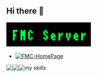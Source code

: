 ## Hi there 👋
![](https://github.com/bella2391/branding/blob/master/banner/fmc.png "Banner")
* [![FMC-HomePage](https://img.shields.io/badge/Visit_GitHub-181717?style=for-the-badge&logo=github&logoColor=white)]([https://github.com/bella2391/bella2391](https://keypforev.ddns.net/))
<img alt="my skills" src="https://skillicons.dev/icons?i=java,php">

<a href="https://github.com/anuraghazra/github-readme-stats">
  <img align="left" src="https://github-readme-stats.vercel.app/api?username=bella2391&show_icons=true&theme=outrun" />
</a>
<a href="https://github.com/anuraghazra/github-readme-stats">
  <img align="left" src="https://github-readme-stats.vercel.app/api/top-langs/?username=bella2391&show_icons=true&theme=gruvbox_light&layout=compact" />
</a>
